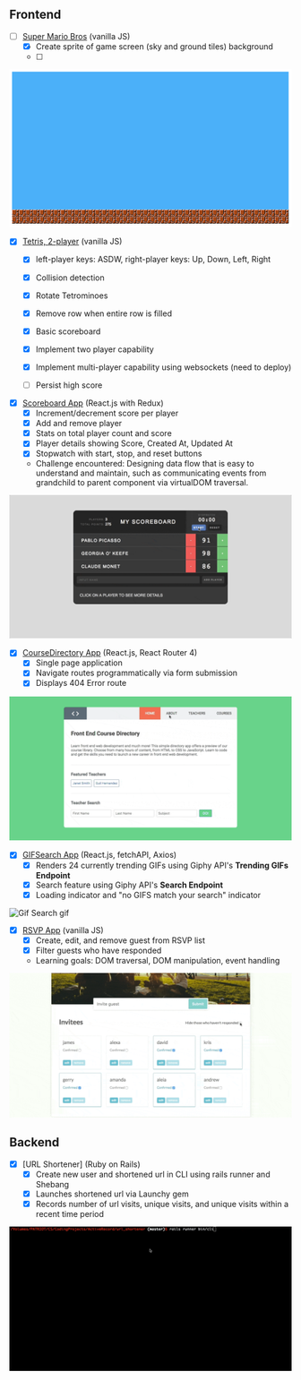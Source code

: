 ## Frontend
* [ ] [Super Mario Bros](https://goo.gl/BnoLin) (vanilla JS)
  * [x] Create sprite of game screen (sky and ground tiles) background
  * [ ]

![Super Mario Bros](images/super_mario_bros.png)

* [x] [Tetris, 2-player](https://goo.gl/voR27T) (vanilla JS)
  * [x] left-player keys: ASDW, right-player keys: Up, Down, Left, Right
  * [x] Collision detection
  * [x] Rotate Tetrominoes
  * [x] Remove row when entire row is filled
  * [x] Basic scoreboard
  * [x] Implement two player capability
  * [x] Implement multi-player capability using websockets (need to deploy)
  * [ ] Persist high score



* [x] [Scoreboard App](https://goo.gl/GjZeVb) (React.js with Redux)
  * [x] Increment/decrement score per player
  * [x] Add and remove player
  * [x] Stats on total player count and score
  * [x] Player details showing Score, Created At, Updated At
  * [x] Stopwatch with start, stop, and reset buttons
  * Challenge encountered: Designing data flow that is easy to understand and maintain, such as communicating events from grandchild to parent component via virtualDOM traversal.

![Scoreboard gif](images/scoreboard.gif)

* [x] [CourseDirectory App](https://goo.gl/RqTLNk) (React.js, React Router 4)
  * [x] Single page application
  * [x] Navigate routes programmatically via form submission
  * [x] Displays 404 Error route

![CourseDirectory gif](images/course_directory.gif)

* [x] [GIFSearch App](https://goo.gl/8e7Bqn) (React.js, fetchAPI, Axios)
  * [x] Renders 24 currently trending GIFs using Giphy API's **Trending GIFs Endpoint**
  * [x] Search feature using Giphy API's **Search Endpoint**
  * [x] Loading indicator and "no GIFS match your search" indicator

![Gif Search gif](images/giphysearch.gif)

* [x] [RSVP App](https://goo.gl/tWjW7c) (vanilla JS)
  * [x] Create, edit, and remove guest from RSVP list
  * [x] Filter guests who have responded
  * Learning goals: DOM traversal, DOM manipulation, event handling

![rsvp gif](images/rsvp.gif)


## Backend
* [x] [URL Shortener] (Ruby on Rails)
  * [x] Create new user and shortened url in CLI using rails runner and Shebang
  * [x] Launches shortened url via Launchy gem
  * [x] Records number of url visits, unique visits, and unique visits within a recent time period

![url shortener gif](images/url_shortener.gif)
